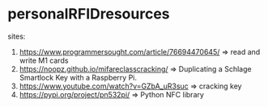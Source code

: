 # personalRFIDresources
sites:
1) https://www.programmersought.com/article/76694470645/ => read and write M1 cards
2) https://noopz.github.io/mifareclasscracking/ => Duplicating a Schlage Smartlock Key with a Raspberry Pi.
3) https://www.youtube.com/watch?v=GZbA_uR3suc => cracking key
4) https://pypi.org/project/pn532pi/ => Python NFC library
